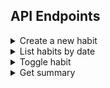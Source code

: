 ## API Endpoints

<details>
  <summary>Create a new habit</summary>

  ### Create a new habit
  **Endpoint**: POST /habits  
  **Description**: This endpoint create a new habit.  
  **Parameters**:  
  Body:
  ```json
  {
    "title": "Practice Exercise in Sunday, Monday and Tuesday",
    "weekDays": [0, 1, 2],
  }
  ```

  **Response**:  
  Status: 201 Created  
  Body: 
  ```json
  {
    "id": "20023231-dbf0-453d-b4ef-2cf16a218882",
    "title": "Practice Exercise in Sunday, Monday and Tuesday",
    "created_at": "2023-07-16T03:00:00.000Z"
  }
  ```
</details>

<details>
  <summary>List habits by date</summary>

  ### List habits by date
  **Endpoint**: GET /days  
  **Description**: This endpoint list all habits that can be completed in some specified date.  
  **Parameters**:  ?date=2023-07-16T03:00:00.000Z  
  Body: **No body**  
    
  **Response**:  
  Status: 200 Ok  
  Body:   
  ```json
  {
    "possibleHabits": [
      {
        "id": "20023231-dbf0-453d-b4ef-2cf16a218882",
        "title": "Practice Exercise in Sunday, Monday and Tuesday",
        "created_at": "2023-07-16T03:00:00.000Z"
      }
    ],
    "completedHabits": [
      "20023231-dbf0-453d-b4ef-2cf16a218882"
    ]
  }
  ```
</details>

<details>
  <summary>Toggle habit</summary>

  ### Toggle habit
  **Endpoint**: PATCH /habits/:habitId/toggle  
  **Description**: This endpoint change state from habit, if is completed or isn't completed  
  **Parameters**: :habitId -> 20023231-dbf0-453d-b4ef-2cf16a218882  
  Body: **No body**  
    
  **Response**:  
  Status: 200 Ok  
  Body: **No body**
</details>

<details>
  <summary>Get summary</summary>

  ### Get summary
  **Endpoint**: GET /summary  
  **Description**: This endpoint changes the status of the habit, if it is completed or not completed  
  **Parameters**: **No paramaters**  
  Body: **No body**  
    
  **Response**:  
  Status: 200 Ok  
  Body: **No body**  
</details>
